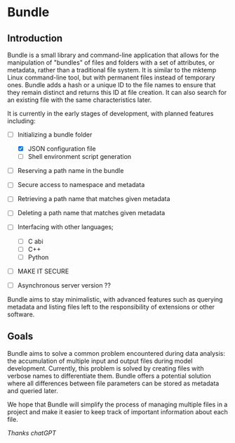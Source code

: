 # Bundle

## Introduction

Bundle is a small library and command-line application that allows for the manipulation of "bundles" of files and folders with a set of attributes, or metadata, rather than a traditional file system. It is similar to the mktemp Linux command-line tool, but with permanent files instead of temporary ones. Bundle adds a hash or a unique ID to the file names to ensure that they remain distinct and returns this ID at file creation. It can also search for an existing file with the same characteristics later.

It is currently in the early stages of development, with planned features including:

- [ ] Initializing a bundle folder 
    - [x] JSON configuration file
    - [ ] Shell environment script generation
- [ ] Reserving a path name in the bundle
- [ ] Secure access to namespace and metadata
- [ ] Retrieving a path name that matches given metadata
- [ ] Deleting a path name that matches given metadata
- [ ] Interfacing with other languages;
    - [ ] C abi
    - [ ] C++ 
    - [ ] Python
- [ ] MAKE IT SECURE
- [ ] Asynchronous server version ??


Bundle aims to stay minimalistic, with advanced features such as querying metadata and listing files left to the responsibility of extensions or other software.

## Goals

Bundle aims to solve a common problem encountered during data analysis: the accumulation of multiple input and output files during model development. Currently, this problem is solved by creating files with verbose names to differentiate them. Bundle offers a potential solution where all differences between file parameters can be stored as metadata and queried later.

We hope that Bundle will simplify the process of managing multiple files in a project and make it easier to keep track of important information about each file.


*Thanks chatGPT*
